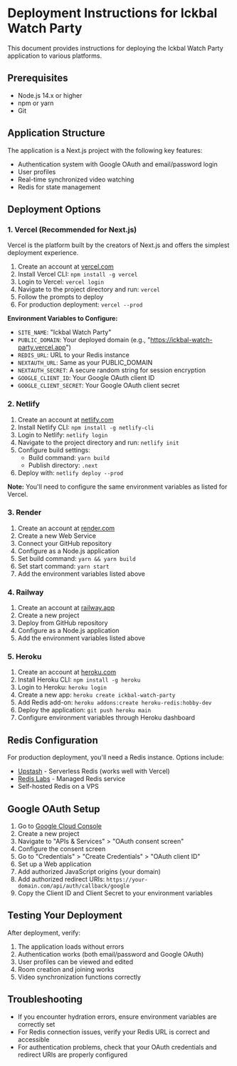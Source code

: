 # Deployment Instructions for Ickbal Watch Party

This document provides instructions for deploying the Ickbal Watch Party application to various platforms.

## Prerequisites

- Node.js 14.x or higher
- npm or yarn
- Git

## Application Structure

The application is a Next.js project with the following key features:
- Authentication system with Google OAuth and email/password login
- User profiles
- Real-time synchronized video watching
- Redis for state management

## Deployment Options

### 1. Vercel (Recommended for Next.js)

Vercel is the platform built by the creators of Next.js and offers the simplest deployment experience.

1. Create an account at [vercel.com](https://vercel.com)
2. Install Vercel CLI: `npm install -g vercel`
3. Login to Vercel: `vercel login`
4. Navigate to the project directory and run: `vercel`
5. Follow the prompts to deploy
6. For production deployment: `vercel --prod`

**Environment Variables to Configure:**
- `SITE_NAME`: "Ickbal Watch Party"
- `PUBLIC_DOMAIN`: Your deployed domain (e.g., "https://ickbal-watch-party.vercel.app")
- `REDIS_URL`: URL to your Redis instance
- `NEXTAUTH_URL`: Same as your PUBLIC_DOMAIN
- `NEXTAUTH_SECRET`: A secure random string for session encryption
- `GOOGLE_CLIENT_ID`: Your Google OAuth client ID
- `GOOGLE_CLIENT_SECRET`: Your Google OAuth client secret

### 2. Netlify

1. Create an account at [netlify.com](https://netlify.com)
2. Install Netlify CLI: `npm install -g netlify-cli`
3. Login to Netlify: `netlify login`
4. Navigate to the project directory and run: `netlify init`
5. Configure build settings:
   - Build command: `yarn build`
   - Publish directory: `.next`
6. Deploy with: `netlify deploy --prod`

**Note:** You'll need to configure the same environment variables as listed for Vercel.

### 3. Render

1. Create an account at [render.com](https://render.com)
2. Create a new Web Service
3. Connect your GitHub repository
4. Configure as a Node.js application
5. Set build command: `yarn && yarn build`
6. Set start command: `yarn start`
7. Add the environment variables listed above

### 4. Railway

1. Create an account at [railway.app](https://railway.app)
2. Create a new project
3. Deploy from GitHub repository
4. Configure as a Node.js application
5. Add the environment variables listed above

### 5. Heroku

1. Create an account at [heroku.com](https://heroku.com)
2. Install Heroku CLI: `npm install -g heroku`
3. Login to Heroku: `heroku login`
4. Create a new app: `heroku create ickbal-watch-party`
5. Add Redis add-on: `heroku addons:create heroku-redis:hobby-dev`
6. Deploy the application: `git push heroku main`
7. Configure environment variables through Heroku dashboard

## Redis Configuration

For production deployment, you'll need a Redis instance. Options include:
- [Upstash](https://upstash.com) - Serverless Redis (works well with Vercel)
- [Redis Labs](https://redis.com) - Managed Redis service
- Self-hosted Redis on a VPS

## Google OAuth Setup

1. Go to [Google Cloud Console](https://console.cloud.google.com)
2. Create a new project
3. Navigate to "APIs & Services" > "OAuth consent screen"
4. Configure the consent screen
5. Go to "Credentials" > "Create Credentials" > "OAuth client ID"
6. Set up a Web application
7. Add authorized JavaScript origins (your domain)
8. Add authorized redirect URIs: `https://your-domain.com/api/auth/callback/google`
9. Copy the Client ID and Client Secret to your environment variables

## Testing Your Deployment

After deployment, verify:
1. The application loads without errors
2. Authentication works (both email/password and Google OAuth)
3. User profiles can be viewed and edited
4. Room creation and joining works
5. Video synchronization functions correctly

## Troubleshooting

- If you encounter hydration errors, ensure environment variables are correctly set
- For Redis connection issues, verify your Redis URL is correct and accessible
- For authentication problems, check that your OAuth credentials and redirect URIs are properly configured
